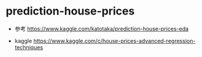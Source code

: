 # prediction-house-prices
 - 参考
https://www.kaggle.com/katotaka/prediction-house-prices-eda

- kaggle
https://www.kaggle.com/c/house-prices-advanced-regression-techniques

